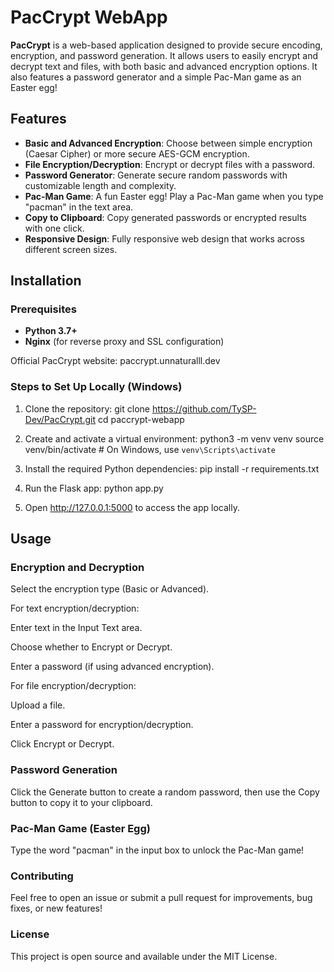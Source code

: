 # PacCrypt WebApp

**PacCrypt** is a web-based application designed to provide secure encoding, encryption, and password generation. It allows users to easily encrypt and decrypt text and files, with both basic and advanced encryption options. It also features a password generator and a simple Pac-Man game as an Easter egg!

## Features

- **Basic and Advanced Encryption**: Choose between simple encryption (Caesar Cipher) or more secure AES-GCM encryption.
- **File Encryption/Decryption**: Encrypt or decrypt files with a password.
- **Password Generator**: Generate secure random passwords with customizable length and complexity.
- **Pac-Man Game**: A fun Easter egg! Play a Pac-Man game when you type "pacman" in the text area.
- **Copy to Clipboard**: Copy generated passwords or encrypted results with one click.
- **Responsive Design**: Fully responsive web design that works across different screen sizes.

## Installation

### Prerequisites

- **Python 3.7+**
- **Nginx** (for reverse proxy and SSL configuration)

Official PacCrypt website: paccrypt.unnaturalll.dev

### Steps to Set Up Locally (Windows)

1. Clone the repository:
   git clone https://github.com/TySP-Dev/PacCrypt.git
   cd paccrypt-webapp

2. Create and activate a virtual environment:
   python3 -m venv venv
   source venv/bin/activate  # On Windows, use `venv\Scripts\activate`

3. Install the required Python dependencies:
   pip install -r requirements.txt

4. Run the Flask app:
   python app.py

5. Open http://127.0.0.1:5000 to access the app locally.

## Usage

### Encryption and Decryption

Select the encryption type (Basic or Advanced).

For text encryption/decryption:

Enter text in the Input Text area.

Choose whether to Encrypt or Decrypt.

Enter a password (if using advanced encryption).

For file encryption/decryption:

Upload a file.

Enter a password for encryption/decryption.

Click Encrypt or Decrypt.

### Password Generation

Click the Generate button to create a random password, then use the Copy button to copy it to your clipboard.

### Pac-Man Game (Easter Egg)

Type the word "pacman" in the input box to unlock the Pac-Man game!

### Contributing

Feel free to open an issue or submit a pull request for improvements, bug fixes, or new features!

### License

This project is open source and available under the MIT License.
